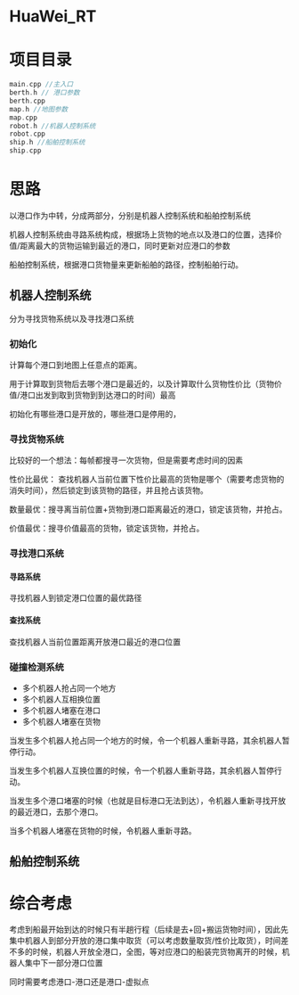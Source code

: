 # HuaWei_RT

# 项目目录

```c++
main.cpp //主入口
berth.h // 港口参数
berth.cpp
map.h //地图参数
map.cpp
robot.h //机器人控制系统
robot.cpp
ship.h //船舶控制系统
ship.cpp
```

# 思路

以港口作为中转，分成两部分，分别是机器人控制系统和船舶控制系统

机器人控制系统由寻路系统构成，根据场上货物的地点以及港口的位置，选择价值/距离最大的货物运输到最近的港口，同时更新对应港口的参数

船舶控制系统，根据港口货物量来更新船舶的路径，控制船舶行动。

## 机器人控制系统

分为寻找货物系统以及寻找港口系统

### 初始化

计算每个港口到地图上任意点的距离。

​	用于计算取到货物后去哪个港口是最近的，以及计算取什么货物性价比（货物价值/港口出发到取到货物到到达港口的时间）最高

初始化有哪些港口是开放的，哪些港口是停用的，

### 寻找货物系统

比较好的一个想法：每帧都搜寻一次货物，但是需要考虑时间的因素

性价比最优： 查找机器人当前位置下性价比最高的货物是哪个（需要考虑货物的消失时间），然后锁定到该货物的路径，并且抢占该货物。

数量最优：搜寻离当前位置+货物到港口距离最近的港口，锁定该货物，并抢占。

价值最优：搜寻价值最高的货物，锁定该货物，并抢占。

### 寻找港口系统

#### 寻路系统

寻找机器人到锁定港口位置的最优路径

#### 查找系统

查找机器人当前位置距离开放港口最近的港口位置

### 碰撞检测系统

+ 多个机器人抢占同一个地方
+ 多个机器人互相换位置
+ 多个机器人堵塞在港口
+ 多个机器人堵塞在货物

当发生多个机器人抢占同一个地方的时候，令一个机器人重新寻路，其余机器人暂停行动。

当发生多个机器人互换位置的时候，令一个机器人重新寻路，其余机器人暂停行动。

当发生多个港口堵塞的时候（也就是目标港口无法到达），令机器人重新寻找开放的最近港口，去那个港口。

当多个机器人堵塞在货物的时候，令机器人重新寻路。

## 船舶控制系统



# 综合考虑

考虑到船最开始到达的时候只有半趟行程（后续是去+回+搬运货物时间），因此先集中机器人到部分开放的港口集中取货（可以考虑数量取货/性价比取货），时间差不多的时候，机器人开放全港口，全图，等对应港口的船装完货物离开的时候，机器人集中下一部分港口位置

同时需要考虑港口-港口还是港口-虚拟点